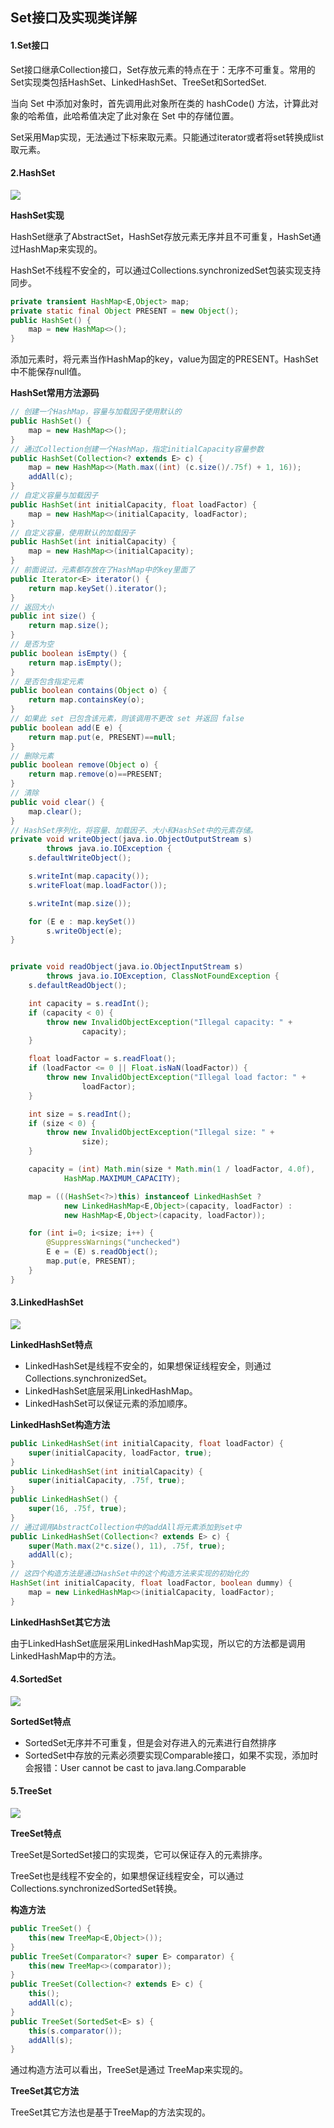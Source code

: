 ## Set接口及实现类详解

#### 1.Set接口

Set接口继承Collection接口，Set存放元素的特点在于：无序不可重复。常用的Set实现类包括HashSet、LinkedHashSet、TreeSet和SortedSet.

当向 Set 中添加对象时，首先调用此对象所在类的 hashCode() 方法，计算此对象的哈希值，此哈希值决定了此对象在 Set 中的存储位置。

Set采用Map实现，无法通过下标来取元素。只能通过iterator或者将set转换成list取元素。

#### 2.HashSet

![](https://github.com/lvCmx/study/blob/master/note/java/java%E5%AE%B9%E5%99%A8/img/hashset01.png)

**HashSet实现**

HashSet继承了AbstractSet，HashSet存放元素无序并且不可重复，HashSet通过HashMap来实现的。

HashSet不线程不安全的，可以通过Collections.synchronizedSet包装实现支持同步。

```java
private transient HashMap<E,Object> map;
private static final Object PRESENT = new Object();
public HashSet() {
    map = new HashMap<>();
}
```

添加元素时，将元素当作HashMap的key，value为固定的PRESENT。HashSet中不能保存null值。

**HashSet常用方法源码**

```java
// 创建一个HashMap，容量与加载因子使用默认的
public HashSet() {
    map = new HashMap<>();
}
// 通过Collection创建一个HashMap，指定initialCapacity容量参数
public HashSet(Collection<? extends E> c) {
    map = new HashMap<>(Math.max((int) (c.size()/.75f) + 1, 16));
    addAll(c);
}
// 自定义容量与加载因子
public HashSet(int initialCapacity, float loadFactor) {
    map = new HashMap<>(initialCapacity, loadFactor);
}
// 自定义容量，使用默认的加载因子
public HashSet(int initialCapacity) {
    map = new HashMap<>(initialCapacity);
}
// 前面说过，元素都存放在了HashMap中的key里面了
public Iterator<E> iterator() {
    return map.keySet().iterator();
}
// 返回大小
public int size() {
    return map.size();
}
// 是否为空
public boolean isEmpty() {
    return map.isEmpty();
}
// 是否包含指定元素
public boolean contains(Object o) {
    return map.containsKey(o);
}
// 如果此 set 已包含该元素，则该调用不更改 set 并返回 false
public boolean add(E e) {
    return map.put(e, PRESENT)==null;
}
// 删除元素
public boolean remove(Object o) {
    return map.remove(o)==PRESENT;
}
// 清除
public void clear() {
    map.clear();
}
// HashSet序列化，将容量、加载因子、大小和HashSet中的元素存储。
private void writeObject(java.io.ObjectOutputStream s)
        throws java.io.IOException {
    s.defaultWriteObject();

    s.writeInt(map.capacity());
    s.writeFloat(map.loadFactor());

    s.writeInt(map.size());

    for (E e : map.keySet())
        s.writeObject(e);
}


private void readObject(java.io.ObjectInputStream s)
        throws java.io.IOException, ClassNotFoundException {
    s.defaultReadObject();

    int capacity = s.readInt();
    if (capacity < 0) {
        throw new InvalidObjectException("Illegal capacity: " +
                capacity);
    }

    float loadFactor = s.readFloat();
    if (loadFactor <= 0 || Float.isNaN(loadFactor)) {
        throw new InvalidObjectException("Illegal load factor: " +
                loadFactor);
    }

    int size = s.readInt();
    if (size < 0) {
        throw new InvalidObjectException("Illegal size: " +
                size);
    }

    capacity = (int) Math.min(size * Math.min(1 / loadFactor, 4.0f),
            HashMap.MAXIMUM_CAPACITY);

    map = (((HashSet<?>)this) instanceof LinkedHashSet ?
            new LinkedHashMap<E,Object>(capacity, loadFactor) :
            new HashMap<E,Object>(capacity, loadFactor));

    for (int i=0; i<size; i++) {
        @SuppressWarnings("unchecked")
        E e = (E) s.readObject();
        map.put(e, PRESENT);
    }
}
```

#### 3.LinkedHashSet

![](https://github.com/lvCmx/study/blob/master/note/java/java%E5%AE%B9%E5%99%A8/img/linkedHashSet01.png)

**LinkedHashSet特点**

- LinkedHashSet是线程不安全的，如果想保证线程安全，则通过Collections.synchronizedSet。
- LinkedHashSet底层采用LinkedHashMap。
- LinkedHashSet可以保证元素的添加顺序。

**LinkedHashSet构造方法**

```java
public LinkedHashSet(int initialCapacity, float loadFactor) {
    super(initialCapacity, loadFactor, true);
}
public LinkedHashSet(int initialCapacity) {
    super(initialCapacity, .75f, true);
}
public LinkedHashSet() {
    super(16, .75f, true);
}
// 通过调用AbstractCollection中的addAll将元素添加到set中
public LinkedHashSet(Collection<? extends E> c) {
    super(Math.max(2*c.size(), 11), .75f, true);
    addAll(c);
}
// 这四个构造方法是通过HashSet中的这个构造方法来实现的初始化的
HashSet(int initialCapacity, float loadFactor, boolean dummy) {
    map = new LinkedHashMap<>(initialCapacity, loadFactor);
}
```

**LinkedHashSet其它方法**

由于LinkedHashSet底层采用LinkedHashMap实现，所以它的方法都是调用LinkedHashMap中的方法。

#### 4.SortedSet

![](F:\__study__\hulianwang\study\note\java\java容器\img\sortedSet01.png)

**SortedSet特点**

- SortedSet无序并不可重复，但是会对存进入的元素进行自然排序
- SortedSet中存放的元素必须要实现Comparable接口，如果不实现，添加时会报错：User cannot be cast to java.lang.Comparable

#### 5.TreeSet

![](F:\__study__\hulianwang\study\note\java\java容器\img\treeSet01.png)

**TreeSet特点**

TreeSet是SortedSet接口的实现类，它可以保证存入的元素排序。

TreeSet也是线程不安全的，如果想保证线程安全，可以通过Collections.synchronizedSortedSet转换。

**构造方法**

```java
public TreeSet() {
    this(new TreeMap<E,Object>());
}
public TreeSet(Comparator<? super E> comparator) {
    this(new TreeMap<>(comparator));
}
public TreeSet(Collection<? extends E> c) {
    this();
    addAll(c);
}
public TreeSet(SortedSet<E> s) {
    this(s.comparator());
    addAll(s);
}
```

通过构造方法可以看出，TreeSet是通过 TreeMap来实现的。

**TreeSet其它方法**

TreeSet其它方法也是基于TreeMap的方法实现的。

